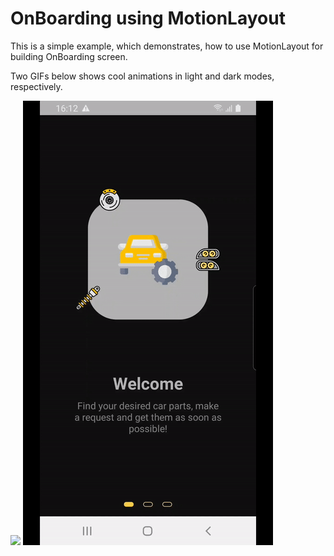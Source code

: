 # OnBoarding using MotionLayout

This is a simple example, which demonstrates, how to use MotionLayout for building OnBoarding screen.

Two GIFs below shows cool animations in light and dark modes, respectively.

![](images/onboarding.gif)
![](images/onboarding-night.gif)
